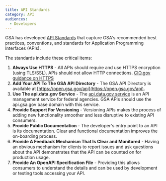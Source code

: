 ```yaml
---
title: API Standards
category: API
audiences:
  - Developers
---
```


GSA has developed [API Standards](https://github.com/GSA/api-standards) that capture GSA's recommended best practices, conventions, and standards for Application Programming Interfaces (APIs). 

The standards include these critical items:

1. **Always Use HTTPS** - All APIs should require and use HTTPS encryption (using TLS/SSL). APIs should not allow HTTP connections. [CIO.gov guidance on HTTPS](https://https.cio.gov/apis/)
2. **Add Your API To The GSA API Directory** - The GSA API Directory is available at [https://open.gsa.gov/api](https://open.gsa.gov/api). 
3. **Use The api.data.gov Service** - The [api.data.gov service](https://api.data.gov/about/) is an API management service for federal agencies. GSA APIs should use the api.gsa.gov base domain with this service.
4. **Provide Support For Versioning** - Versioning APIs makes the process of adding new functionality smoother and less disruptive to existing API consumers.
5. **Provide Public Documentation** - The developer's entry point to an API is its documentation. Clear and functional documentation improves the on-boarding process. 
6. **Provide A Feedback Mechanism That Is Clear and Monitored** - Having an obvious mechanism for clients to report issues and ask questions about the API demonstrates that the API can be counted on for production usage. 
7. **Provide An OpenAPI Specification File** - Providing this allows consumers to understand the details and can be used by development or testing tools accessing your API.
